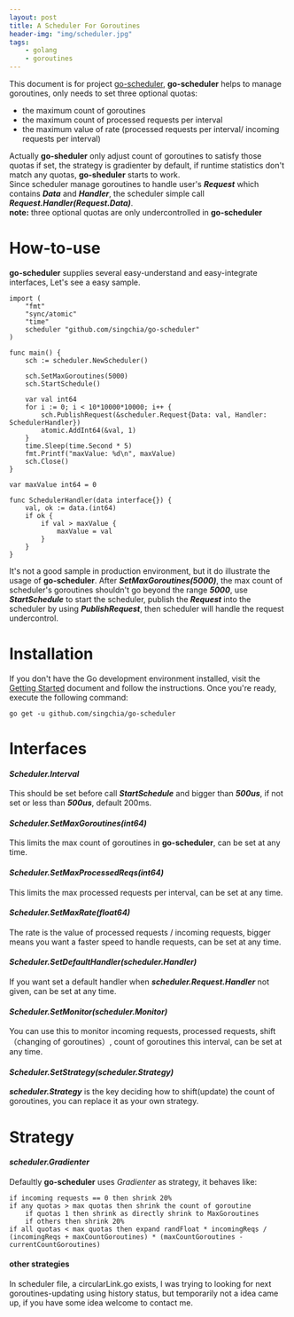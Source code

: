 ```yaml
---
layout: post
title: A Scheduler For Goroutines
header-img: "img/scheduler.jpg"
tags: 
    - golang
    - goroutines
---
```


This document is for project [go-scheduler](https://github.com/singchia/go-scheduler), **go-scheduler** helps to manage goroutines, only needs to set three optional quotas:  

* the maximum count of goroutines 
* the maximum count of processed requests per interval 
* the maximum value of rate (processed requests per interval/ incoming requests per interval) 

Actually **go-sheduler** only adjust count of goroutines to satisfy those quotas if set, the strategy is gradienter by default, if runtime statistics don't match any quotas, **go-sheduler** starts to work.  
Since scheduler manage goroutines to handle user's **_Request_** which contains **_Data_** and **_Handler_**, the scheduler simple call **_Request.Handler(Request.Data)_**.  
**note:**  three optional quotas are only undercontrolled in **go-scheduler**

# How-to-use
**go-scheduler** supplies several easy-understand and easy-integrate interfaces, Let's see a easy sample.  

~~~
import (
    "fmt"
    "sync/atomic"
    "time"
    scheduler "github.com/singchia/go-scheduler"
)

func main() {
    sch := scheduler.NewScheduler()
    
    sch.SetMaxGoroutines(5000)
    sch.StartSchedule()
    
    var val int64
    for i := 0; i < 10*10000*10000; i++ {
        sch.PublishRequest(&scheduler.Request{Data: val, Handler: SchedulerHandler})
        atomic.AddInt64(&val, 1)
    }
    time.Sleep(time.Second * 5)
    fmt.Printf("maxValue: %d\n", maxValue)
    sch.Close()
}
    
var maxValue int64 = 0
    
func SchedulerHandler(data interface{}) {
    val, ok := data.(int64)
    if ok {
        if val > maxValue {
            maxValue = val
        }
    }
}
~~~

It's not a good sample in production environment, but it do illustrate the usage  of **go-scheduler**. After **_SetMaxGoroutines(5000)_**, the max count of scheduler's goroutines shouldn't go beyond the range **_5000_**, use **_StartSchedule_** to start the scheduler, publish the **_Request_** into the scheduler by using **_PublishRequest_**, then scheduler will handle the request undercontrol.

# Installation
If you don't have the Go development environment installed, visit the [Getting Started](https://golang.org/doc/install) document and follow the instructions. Once you're ready, execute the following command:  

```
go get -u github.com/singchia/go-scheduler
```

# Interfaces
#### _Scheduler.Interval_
This should be set before call **_StartSchedule_** and bigger than **_500us_**, if not set or less than **_500us_**, default 200ms.

#### _Scheduler.SetMaxGoroutines(int64)_
This limits the max count of goroutines in **go-scheduler**, can be set at any time.

#### _Scheduler.SetMaxProcessedReqs(int64)_
This limits the max processed requests per interval, can be set at any time.

#### _Scheduler.SetMaxRate(float64)_
The rate is the value of processed requests / incoming requests, bigger means you want a faster speed to handle requests, can be set at any time.

#### _Scheduler.SetDefaultHandler(scheduler.Handler)_
If you want set a default handler when **_scheduler.Request.Handler_** not given, can be set at any time.

#### _Scheduler.SetMonitor(scheduler.Monitor)_
You can use this to monitor incoming requests, processed requests, shift（changing of goroutines）, count of goroutines this interval, can be set at any time.

#### _Scheduler.SetStrategy(scheduler.Strategy)_
**_scheduler.Strategy_** is the key deciding how to shift(update) the count of goroutines, you can replace it as your own strategy.

# Strategy
#### _scheduler.Gradienter_
Defaultly **go-scheduler** uses _Gradienter_ as strategy, it behaves like:  

```
if incoming requests == 0 then shrink 20%
if any quotas > max quotas then shrink the count of goroutine
	if quotas 1 then shrink as directly shrink to MaxGoroutines
	if others then shrink 20%  
if all quotas < max quotas then expand randFloat * incomingReqs / (incomingReqs + maxCountGoroutines) * (maxCountGoroutines - currentCountGoroutines)
```

#### other strategies
In scheduler file, a circularLink.go exists, I was trying to looking for next goroutines-updating using history status, but temporarily not a idea came up, if you have some idea welcome to contact me.
